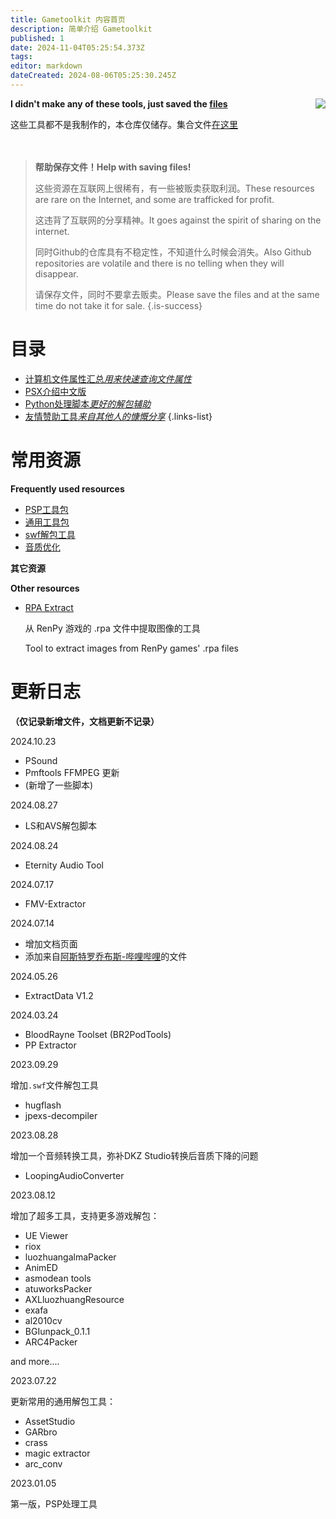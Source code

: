 ```yaml
---
title: Gametoolkit 内容首页
description: 简单介绍 Gametoolkit
published: 1
date: 2024-11-04T05:25:54.373Z
tags: 
editor: markdown
dateCreated: 2024-08-06T05:25:30.245Z
---
```


<img src='https://little-data.github.io/Gametoolkit/img2/192.png' align='right'/>

**I didn't make any of these tools, just saved the [files](https://github.com/Little-Data/Gametoolkit/releases)**

这些工具都不是我制作的，本仓库仅储存。集合文件[在这里](https://github.com/Little-Data/Gametoolkit/releases)
<br>
<br>
<br>
> **帮助保存文件！Help with saving files!**
> 
> 这些资源在互联网上很稀有，有一些被贩卖获取利润。These resources are rare on the Internet, and some are trafficked for profit.
> 
> 这违背了互联网的分享精神。It goes against the spirit of sharing on the internet.
> 
> 同时Github的仓库具有不稳定性，不知道什么时候会消失。Also Github repositories are volatile and there is no telling when they will disappear.
>
> 请保存文件，同时不要拿去贩卖。Please save the files and at the same time do not take it for sale.
{.is-success}

# 目录

- [计算机文件属性汇总*用来快速查询文件属性*](/Gametoolkit/Summary_of_Computer_File_Attributes)
- [PSX介绍中文版](/Gametoolkit/PSX_Introduction)
- [Python处理脚本*更好的解包辅助*](/Gametoolkit/Python_scripts)
- [友情赞助工具*来自其他人的慷慨分享*](/Gametoolkit/Friendship_Sponsorship_Tools)
{.links-list}

# 常用资源

**Frequently used resources**

- [PSP工具包](https://github.com/Little-Data/Gametoolkit/releases/tag/V1.0)
- [通用工具包](https://github.com/Little-Data/Gametoolkit/releases/tag/V2.0)
- [swf解包工具](https://github.com/Little-Data/Gametoolkit/releases/tag/V4.0)
- [音质优化](https://github.com/Little-Data/Gametoolkit/releases/tag/V3.1)

**其它资源**

**Other resources**

- [RPA Extract](https://iwanplays.itch.io/rpaex)
  
  从 RenPy 游戏的 .rpa 文件中提取图像的工具
  
  Tool to extract images from RenPy games' .rpa files

# 更新日志
**（仅记录新增文件，文档更新不记录）**

2024.10.23

- PSound
- Pmftools FFMPEG 更新
- (新增了一些脚本)

2024.08.27

- LS和AVS解包脚本

2024.08.24

- Eternity Audio Tool

2024.07.17

- FMV-Extractor

2024.07.14

- 增加文档页面
- 添加来自[阿斯特罗乔布斯-哔哩哔哩](https://space.bilibili.com/210298091)的文件

2024.05.26

- ExtractData V1.2

2024.03.24

- BloodRayne Toolset (BR2PodTools)
- PP Extractor

2023.09.29

增加`.swf`文件解包工具

- hugflash
- jpexs-decompiler

2023.08.28

增加一个音频转换工具，弥补DKZ Studio转换后音质下降的问题

- LoopingAudioConverter

2023.08.12

增加了超多工具，支持更多游戏解包：

- UE Viewer
- riox
- luozhuangalmaPacker
- AnimED
- asmodean tools
- atuworksPacker
- AXLluozhuangResource
- exafa
- al2010cv
- BGIunpack_0.1.1
- ARC4Packer

and more....

2023.07.22

更新常用的通用解包工具：

- AssetStudio
- GARbro
- crass
- magic extractor
- arc_conv

2023.01.05

第一版，PSP处理工具